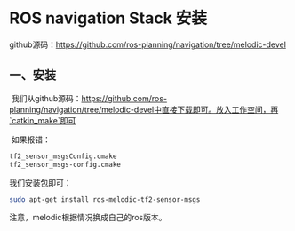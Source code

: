 # ROS navigation Stack 安装

github源码：https://github.com/ros-planning/navigation/tree/melodic-devel

## 一、安装

​	我们从github源码：https://github.com/ros-planning/navigation/tree/melodic-devel中直接下载即可。放入工作空间，再`catkin_make`即可

​	如果报错：

```sh
tf2_sensor_msgsConfig.cmake
tf2_sensor_msgs-config.cmake
```

我们安装包即可：

```sh
sudo apt-get install ros-melodic-tf2-sensor-msgs
```

注意，melodic根据情况换成自己的ros版本。